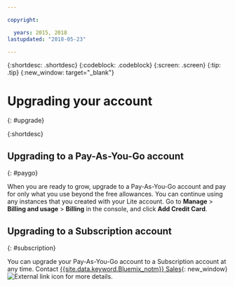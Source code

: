 ```yaml
---

copyright:

  years: 2015, 2018
lastupdated: "2018-05-23"

---
```


{:shortdesc: .shortdesc}
{:codeblock: .codeblock}
{:screen: .screen}
{:tip: .tip}
{:new_window: target="_blank"}

# Upgrading your account
{: #upgrade}


{:shortdesc}

## Upgrading to a Pay-As-You-Go account
{: #paygo}

When you are ready to grow, upgrade to a Pay-As-You-Go account and pay for only what you use beyond the free allowances. You can continue using any instances that you created with your Lite account. Go to **Manage** > **Billing and usage** > **Billing** in the console, and click **Add Credit Card**. 

## Upgrading to a Subscription account
{: #subscription}

You can upgrade your Pay-As-You-Go account to a Subscription account at any time. Contact [{{site.data.keyword.Bluemix_notm}} Sales](https://www.ibm.com/cloud-computing/bluemix/contact-us){: new_window} ![External link icon](../icons/launch-glyph.svg) for more details.



















